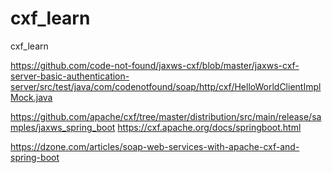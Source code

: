 # cxf_learn
cxf_learn

https://github.com/code-not-found/jaxws-cxf/blob/master/jaxws-cxf-server-basic-authentication-server/src/test/java/com/codenotfound/soap/http/cxf/HelloWorldClientImplMock.java

https://github.com/apache/cxf/tree/master/distribution/src/main/release/samples/jaxws_spring_boot
https://cxf.apache.org/docs/springboot.html


https://dzone.com/articles/soap-web-services-with-apache-cxf-and-spring-boot
